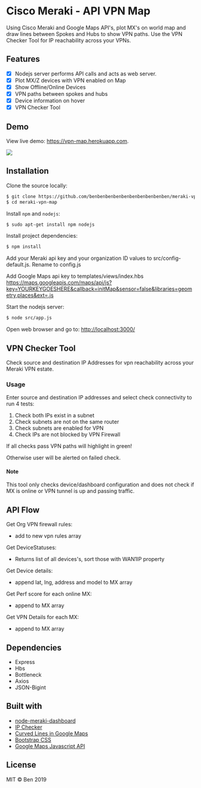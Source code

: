 # Cisco Meraki - API VPN Map

Using Cisco Meraki and Google Maps API's, plot MX's on world map and draw lines between Spokes and Hubs to show VPN paths. Use the VPN Checker Tool for IP reachability across your VPNs. 

## Features

- [x] Nodejs server performs API calls and acts as web server.
- [x] Plot MX/Z devices with VPN enabled on Map
- [x] Show Offline/Online Devices
- [x] VPN paths between spokes and hubs
- [x] Device information on hover
- [x] VPN Checker Tool

## Demo
View live demo: <a href="https://vpn-map.herokuapp.com">https://vpn-map.herokuapp.com</a>.
<br>

<img src="https://www.kersnovske.com/meraki/images/vpn-map.png">

## Installation

Clone the source locally:

```sh
$ git clone https://github.com/benbenbenbenbenbenbenbenbenben/meraki-vpn-map.git
$ cd meraki-vpn-map
```

Install `npm` and `nodejs`:

```sh
$ sudo apt-get install npm nodejs
```

Install project dependencies:

```sh
$ npm install
```

Add your Meraki api key and your organization ID values to src/config-default.js. Rename to config.js

Add Google Maps api key to templates/views/index.hbs
https://maps.googleapis.com/maps/api/js?key=YOURKEYGOESHERE&callback=initMap&sensor=false&libraries=geometry,places&ext=.js


Start the nodejs server:

```sh
$ node src/app.js
```

Open web browser and go to:
<a href="http://localhost:3000/">http://localhost:3000/<a>

## VPN Checker Tool

Check source and destination IP Addresses for vpn reachability across your Meraki VPN estate.

### Usage

Enter source and destination IP addresses and select check connectivity to run 4 tests:

1) Check both IPs exist in a subnet
2) Check subnets are not on the same router
3) Check subnets are enabled for VPN
4) Check IPs are not blocked by VPN Firewall

If all checks pass VPN paths will highlight in green!

Otherwise user will be alerted on failed check.

#### Note

This tool only checks device/dashboard configuration and does not check if MX is online or VPN tunnel is up and passing traffic.

## API Flow

Get Org VPN firewall rules:
- add to new vpn rules array

Get DeviceStatuses:
- Returns list of all devices's, sort those with WAN1IP property

Get Device details:
- append lat, lng, address and model to MX array

Get Perf score for each online MX:
- append to MX array

Get VPN Details for each MX:
- append to MX array

## Dependencies

- Express
- Hbs
- Bottleneck
- Axios
- JSON-Bigint

## Built with
- [node-meraki-dashboard](https://github.com/tejashah88/node-meraki-dashboard)
- [IP Checker](https://tech.mybuilder.com/determining-if-an-ipv4-address-is-within-a-cidr-range-in-javascript/)
- [Curved Lines in Google Maps](https://stackoverflow.com/questions/34131378/how-to-make-a-dashed-curved-polyline-in-google-maps-js-api)
- [Bootstrap CSS](https://getbootstrap.com/)
- [Google Maps Javascript API](https://developers.google.com/maps/documentation/javascript/tutorial)

## License

MIT © Ben 2019
